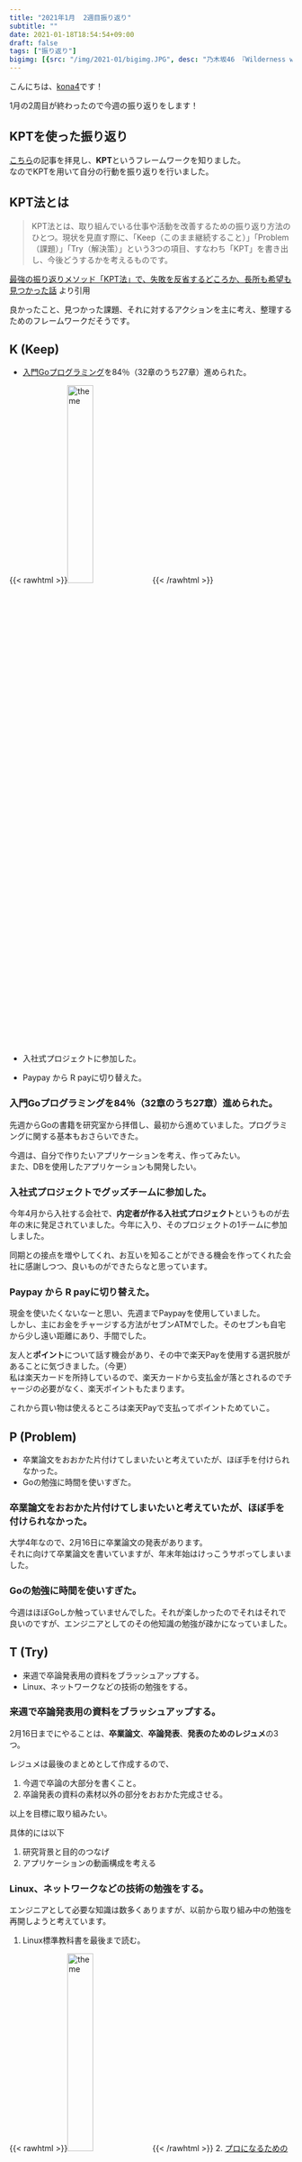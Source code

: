 ```yaml
---
title: "2021年1月  2週目振り返り"
subtitle: ""
date: 2021-01-18T18:54:54+09:00
draft: false
tags: ["振り返り"]
bigimg: [{src: "/img/2021-01/bigimg.JPG", desc: "乃木坂46 『Wilderness world』より"}]
---
```


こんにちは、[kona4](https://twitter.com/YoKaU2)です！

1月の2周目が終わったので今週の振り返りをします！

<!--more-->

## KPTを使った振り返り

[こちら](https://engineer.dena.com/posts/2021.01/kencom-hoken-team-building/)の記事を拝見し、**KPT**というフレームワークを知りました。  
なのでKPTを用いて自分の行動を振り返りを行いました。

## KPT法とは

>KPT法とは、取り組んでいる仕事や活動を改善するための振り返り方法のひとつ。現状を見直す際に、「Keep（このまま継続すること）」「Problem（課題）」「Try（解決策）」という3つの項目、すなわち「KPT」を書き出し、今後どうするかを考えるものです。

[最強の振り返りメソッド「KPT法」で、失敗を反省するどころか、長所も希望も見つかった話](https://studyhacker.net/kpt-jissen-hokoku) より引用

良かったこと、見つかった課題、それに対するアクションを主に考え、整理するためのフレームワークだそうです。

## K (Keep)

- [入門Goプログラミング](https://www.amazon.co.jp/%E5%85%A5%E9%96%80Go%E3%83%97%E3%83%AD%E3%82%B0%E3%83%A9%E3%83%9F%E3%83%B3%E3%82%B0-Nathan-Youngman-ebook/dp/B07Q23N697)を84％（32章のうち27章）進められた。

{{< rawhtml >}}<img src="/img/2021-01/go-book.jpg" alt="theme" width=30%>{{< /rawhtml >}}

- 入社式プロジェクトに参加した。

- Paypay から R payに切り替えた。

### 入門Goプログラミングを84％（32章のうち27章）進められた。
先週からGoの書籍を研究室から拝借し、最初から進めていました。プログラミングに関する基本もおさらいできた。

今週は、自分で作りたいアプリケーションを考え、作ってみたい。  
また、DBを使用したアプリケーションも開発したい。

### 入社式プロジェクトでグッズチームに参加した。
今年4月から入社する会社で、**内定者が作る入社式プロジェクト**というものが去年の末に発足されていました。今年に入り、そのプロジェクトの1チームに参加しました。

同期との接点を増やしてくれ、お互いを知ることができる機会を作ってくれた会社に感謝しつつ、良いものができたらなと思っています。

### Paypay から R payに切り替えた。
現金を使いたくないなーと思い、先週までPaypayを使用していました。  
しかし、主にお金をチャージする方法がセブンATMでした。そのセブンも自宅から少し遠い距離にあり、手間でした。

友人と**ポイント**について話す機会があり、その中で楽天Payを使用する選択肢があることに気づきました。（今更）  
私は楽天カードを所持しているので、楽天カードから支払金が落とされるのでチャージの必要がなく、楽天ポイントもたまります。

これから買い物は使えるところは楽天Payで支払ってポイントためていこ。

## P (Problem)

- 卒業論文をおおかた片付けてしまいたいと考えていたが、ほぼ手を付けられなかった。
- Goの勉強に時間を使いすぎた。

### 卒業論文をおおかた片付けてしまいたいと考えていたが、ほぼ手を付けられなかった。

大学4年なので、2月16日に卒業論文の発表があります。  
それに向けて卒業論文を書いていますが、年末年始はけっこうサボってしまいました。

### Goの勉強に時間を使いすぎた。

今週はほぼGoしか触っていませんでした。それが楽しかったのでそれはそれで良いのですが、エンジニアとしてのその他知識の勉強が疎かになっていました。

## T (Try)

- 来週で卒論発表用の資料をブラッシュアップする。
- Linux、ネットワークなどの技術の勉強をする。

### 来週で卒論発表用の資料をブラッシュアップする。

2月16日までにやることは、**卒業論文**、**卒論発表**、**発表のためのレジュメ**の3つ。

レジュメは最後のまとめとして作成するので、

1. 今週で卒論の大部分を書くこと。
2. 卒論発表の資料の素材以外の部分をおおかた完成させる。

以上を目標に取り組みたい。

具体的には以下
1. 研究背景と目的のつなげ
2. アプリケーションの動画構成を考える

### Linux、ネットワークなどの技術の勉強をする。

エンジニアとして必要な知識は数多くありますが、以前から取り組み中の勉強を再開しようと考えています。

1. Linux標準教科書を最後まで読む。

{{< rawhtml >}}<img src="/img/2021-01/linux.jpg" alt="theme" width=30%>{{< /rawhtml >}}
2. [プロになるためのWeb技術入門](https://www.amazon.co.jp/%E3%80%8C%E3%83%97%E3%83%AD%E3%81%AB%E3%81%AA%E3%82%8B%E3%81%9F%E3%82%81%E3%81%AEWeb%E6%8A%80%E8%A1%93%E5%85%A5%E9%96%80%E3%80%8D-%E2%80%95%E2%80%95%E3%81%AA%E3%81%9C%E3%80%81%E3%81%82%E3%81%AA%E3%81%9F%E3%81%AFWeb%E3%82%B7%E3%82%B9%E3%83%86%E3%83%A0%E3%82%92%E9%96%8B%E7%99%BA%E3%81%A7%E3%81%8D%E3%81%AA%E3%81%84%E3%81%AE%E3%81%8B-%E5%B0%8F%E6%A3%AE-%E8%A3%95%E4%BB%8B/dp/4774142352) を読む。

{{< rawhtml >}}<img src="/img/2021-01/pro.jpg" alt="theme" width=30%>{{< /rawhtml >}}